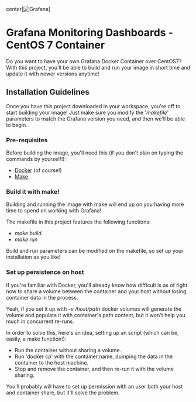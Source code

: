 center[![Grafana](https://i.imgur.com/7sHvVLx.png)]

# Grafana Monitoring Dashboards - CentOS 7 Container
Do you want to have your own Grafana Docker Container over CentOS7? With this project, you'll be able to build and run your image in short time and update it with newer versions anytime!

## Installation Guidelines
Once you have this project downloaded in your workspace, you're off to start building your image! Just make sure you modify the '*makefile*' parameters to match the Grafana version you need, and then we'll be able to begin.

### Pre-requisites
Before building the image, you'll need this (if you don't plan on typing the commands by yourself!):
- [Docker](https://www.docker.com/get-docker) (of course!)
- [Make](https://www.gnu.org/software/make/)

### Build it with make!
Building and running the image with make will end up on you having more time to spend on working with Grafana!

The makefile in this project features the following functions:
- *make build*
- *make run*

Build and run parameters can be modified on the makefile, so set up your installation as you like!

### Set up persistence on host
If you're familiar with Docker, you'll already know how difficult is as of right now to share a volume between the container and your host without losing container data in the process.

Yeah, if you set it up with *-v /host/path* docker volumes will generate the volume and populate it with container's path content, but it won't help you much in concurrent re-runs. 

In order to solve this, here's an idea, setting up an script (which can be, easily, a make function!):
- Run the container without sharing a volume.
- Run 'docker cp' with the container name, dumping the data in the container to the host machine.
- Stop and remove the container, and then re-run it with the volume sharing.

You'll probably will have to set up permission with an user both your host and container share, but it'll solve the problem.
